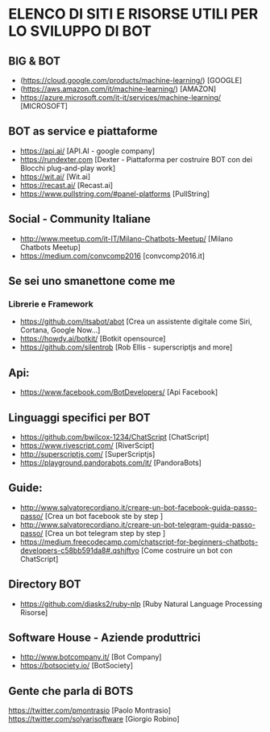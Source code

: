 # ELENCO DI SITI E RISORSE UTILI PER LO SVILUPPO DI BOT


## BIG & BOT
- (https://cloud.google.com/products/machine-learning/)  [GOOGLE]
- (https://aws.amazon.com/it/machine-learning/) [AMAZON]
- https://azure.microsoft.com/it-it/services/machine-learning/ [MICROSOFT]


## BOT as service e piattaforme
- https://api.ai/  [API.AI - google company]
- https://rundexter.com  [Dexter - Piattaforma per costruire BOT con dei Blocchi plug-and-play work]
- https://wit.ai/ [Wit.ai]
- https://recast.ai/ [Recast.ai]
- https://www.pullstring.com/#panel-platforms [PullString]


## Social - Community Italiane

- http://www.meetup.com/it-IT/Milano-Chatbots-Meetup/ [Milano Chatbots Meetup]
- https://medium.com/convcomp2016 [convcomp2016.it]

## Se sei uno smanettone come me
### Librerie e Framework
- https://github.com/itsabot/abot  [Crea un assistente digitale come Siri, Cortana, Google Now...]
- https://howdy.ai/botkit/ [Botkit opensource]
- https://github.com/silentrob [Rob Ellis - superscriptjs and more] 

## Api:
- https://www.facebook.com/BotDevelopers/ [Api Facebook]


## Linguaggi specifici per BOT
- https://github.com/bwilcox-1234/ChatScript [ChatScript]
- https://www.rivescript.com/ [RiverScipt]
- http://superscriptjs.com/  [SuperScriptjs]
- https://playground.pandorabots.com/it/ [PandoraBots]

## Guide:
- http://www.salvatorecordiano.it/creare-un-bot-facebook-guida-passo-passo/ [Crea un bot facebook ste by step ]
- http://www.salvatorecordiano.it/creare-un-bot-telegram-guida-passo-passo/ [Crea un bot telegram step by step ]
- https://medium.freecodecamp.com/chatscript-for-beginners-chatbots-developers-c58bb591da8#.qshjftyo [Come costruire un bot con ChatScript]


## Directory BOT
- https://github.com/diasks2/ruby-nlp [Ruby Natural Language Processing Risorse]


## Software House - Aziende produttrici 
- http://www.botcompany.it/ [Bot Company]
- https://botsociety.io/ [BotSociety]

## Gente che parla di BOTS
https://twitter.com/pmontrasio [Paolo Montrasio]
https://twitter.com/solyarisoftware [Giorgio Robino]





